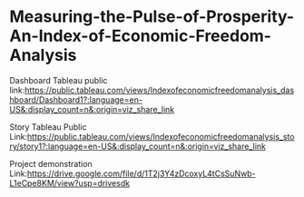 # Measuring-the-Pulse-of-Prosperity-An-Index-of-Economic-Freedom-Analysis

Dashboard Tableau public link:https://public.tableau.com/views/Indexofeconomicfreedomanalysis_dashboard/Dashboard1?:language=en-US&:display_count=n&:origin=viz_share_link

Story Tableau Public Link:https://public.tableau.com/views/Indexofeconomicfreedomanalysis_story/story1?:language=en-US&:display_count=n&:origin=viz_share_link

Project demonstration Link:https://drive.google.com/file/d/1T2j3Y4zDcoxyL4tCsSuNwb-L1eCpe8KM/view?usp=drivesdk
